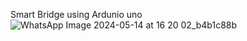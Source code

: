 Smart Bridge using Ardunio uno
![WhatsApp Image 2024-05-14 at 16 20 02_b4b1c88b](https://github.com/RaakSapphire/Arduino-starter-Kit-Handbook/assets/169776060/56c0e9fd-f430-4ece-91eb-40007b7cf0f0)
